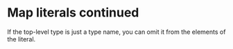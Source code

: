 # Map literals continued
If the top-level type is just a type name, you can omit it from the elements of the literal.